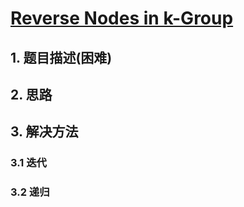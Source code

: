 # [Reverse Nodes in k-Group](https://leetcode-cn.com/problems/reverse-nodes-in-k-group/)

## 1. 题目描述(困难)


## 2. 思路


## 3. 解决方法

### 3.1 迭代

### 3.2 递归
